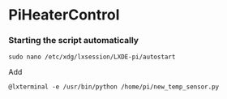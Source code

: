 # PiHeaterControl


### Starting the script automatically

`sudo nano /etc/xdg/lxsession/LXDE-pi/autostart`

Add

`@lxterminal -e /usr/bin/python /home/pi/new_temp_sensor.py`

